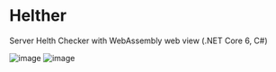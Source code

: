 # Helther
Server Helth Checker with WebAssembly web view (.NET Core 6, C#)

![image](https://user-images.githubusercontent.com/7282829/162278266-edf2f665-093c-4664-abe6-987445c318fb.png)
![image](https://user-images.githubusercontent.com/7282829/162278317-cd381c43-e592-4e4e-baa0-0610d0af0b45.png)
